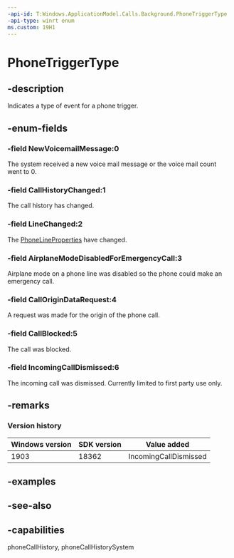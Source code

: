 ```yaml
---
-api-id: T:Windows.ApplicationModel.Calls.Background.PhoneTriggerType
-api-type: winrt enum
ms.custom: 19H1
---
```


<!-- Enumeration syntax
public enum Windows.ApplicationModel.Calls.Background.PhoneTriggerType : int
-->

# PhoneTriggerType

## -description
Indicates a type of event for a phone trigger.

## -enum-fields
### -field NewVoicemailMessage:0
The system received a new voice mail message or the voice mail count went to 0.

### -field CallHistoryChanged:1
The call history has changed.

### -field LineChanged:2
The [PhoneLineProperties](phonelineproperties.md) have changed.

### -field AirplaneModeDisabledForEmergencyCall:3
Airplane mode on a phone line was disabled so the phone could make an emergency call.

### -field CallOriginDataRequest:4
A request was made for the origin of the phone call.

### -field CallBlocked:5
The call was blocked.

### -field IncomingCallDismissed:6
The incoming call was dismissed. Currently limited to first party use only.


## -remarks

### Version history

| Windows version | SDK version | Value added |
| -- | -- | -- |
| 1903 | 18362 | IncomingCallDismissed |

## -examples

## -see-also
## -capabilities
phoneCallHistory, phoneCallHistorySystem

